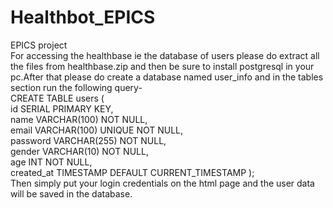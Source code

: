 # Healthbot_EPICS
EPICS project 
<br>
For accessing the healthbase ie the database of users please do extract all the files from healthbase.zip and then be sure to install postgresql in your pc.After that please do create a database named user_info and in the tables section run the following query-
<br>
CREATE TABLE users (
<br>
    id SERIAL PRIMARY KEY,
    <br>
    name VARCHAR(100) NOT NULL,
    <br>
    email VARCHAR(100) UNIQUE NOT NULL,
    <br>
    password VARCHAR(255) NOT NULL,
    <br>
    gender VARCHAR(10) NOT NULL,
    <br>
    age INT NOT NULL,
    <br>
    created_at TIMESTAMP DEFAULT CURRENT_TIMESTAMP
);
<br>
Then simply put your login credentials on the html page and the user data will be saved in the database.
